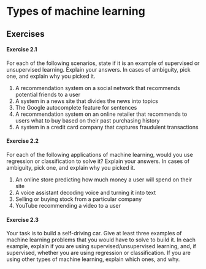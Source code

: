 Types of machine learning
=========================


Exercises
---------


#### Exercise 2.1



For each of the following scenarios, state if it is an example of
supervised or unsupervised learning. Explain your answers. In cases of
ambiguity, pick one, and explain why you picked it.


1. A recommendation system on a social network that recommends
    potential friends to a user
2. A system in a news site that divides the news into topics
3. The Google autocomplete feature for sentences
4. A recommendation system on an online retailer that recommends to
    users what to buy based on their past purchasing history
5. A system in a credit card company that captures fraudulent
    transactions


#### Exercise 2.2



For each of the following applications of machine learning, would you
use regression or classification to solve it? Explain your answers. In
cases of ambiguity, pick one, and explain why you picked it.


1. An online store predicting how much money a user will spend on
    their site
2. A voice assistant decoding voice and turning it into text
3. Selling or buying stock from a particular company
4. YouTube recommending a video to a user


#### Exercise 2.3



Your task is to build a self-driving car. Give at least three examples
of machine learning problems that you would have to solve to build it.
In each example, explain if you are using supervised/unsupervised
learning, and, if supervised, whether you are using regression or
classification. If you are using other types of machine learning,
explain which ones, and why.
